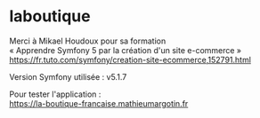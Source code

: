 # laboutique

Merci à Mikael Houdoux pour sa formation  
« Apprendre Symfony 5 par la création d'un site e-commerce »   
https://fr.tuto.com/symfony/creation-site-ecommerce,152791.html

Version Symfony utilisée : v5.1.7  

Pour tester l'application :   
https://la-boutique-francaise.mathieumargotin.fr

